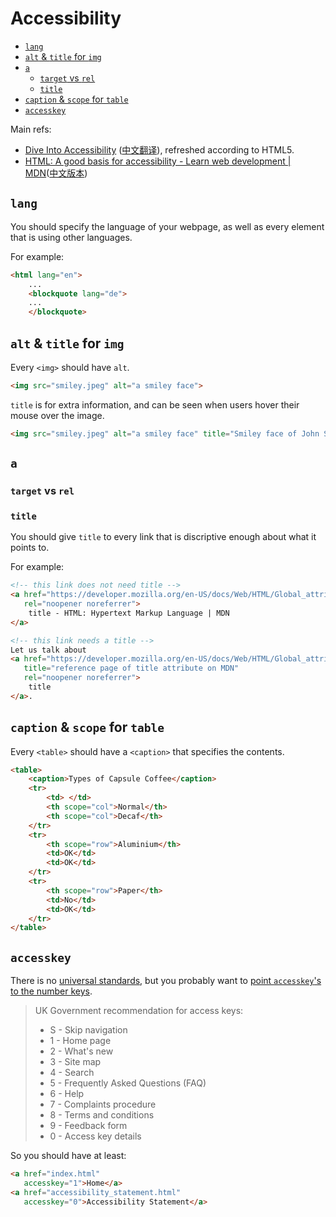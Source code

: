# Accessibility

<!-- MarkdownTOC -->

- [`lang`](#lang)
- [`alt` & `title` for `img`](#alt--title-for-img)
- [`a`](#a)
    - [`target` vs `rel`](#target-vs-rel)
    - [`title`](#title)
- [`caption` & `scope` for `table`](#caption--scope-for-table)
- [`accesskey`](#accesskey)

<!-- /MarkdownTOC -->

Main refs:

- [Dive Into Accessibility](https://web.archive.org/web/20110927131211/http://diveintoaccessibility.org/) ([中文翻译](http://dia.z6i.org/)), refreshed according to HTML5.
- [HTML: A good basis for accessibility - Learn web development | MDN](https://developer.mozilla.org/en-US/docs/Learn/Accessibility/HTML)([中文版本](https://developer.mozilla.org/zh-CN/docs/learn/Accessibility/HTML:%E4%B8%BA%E5%8F%AF%E8%AE%BF%E9%97%AE%E6%80%A7%E6%8F%90%E4%BE%9B%E4%B8%80%E4%B8%AA%E8%89%AF%E5%A5%BD%E7%9A%84%E5%9F%BA%E7%A1%80))

## `lang`

You should specify the language of your webpage, as well as every element that is using other languages.

For example:

```html
<html lang="en">
    ...
    <blockquote lang="de">
    ...
    </blockquote>
```

## `alt` & `title` for `img`

Every `<img>` should have `alt`.

```html
<img src="smiley.jpeg" alt="a smiley face">
```

`title` is for extra information, and can be seen when users hover their mouse over the image.

```html
<img src="smiley.jpeg" alt="a smiley face" title="Smiley face of John Smith">
```

## `a`

### `target` vs `rel`

### `title`

You should give `title` to every link that is discriptive enough about what it points to.

For example:

```html
<!-- this link does not need title -->
<a href="https://developer.mozilla.org/en-US/docs/Web/HTML/Global_attributes/title"
   rel="noopener noreferrer">
    title - HTML: Hypertext Markup Language | MDN
</a>

<!-- this link needs a title -->
Let us talk about 
<a href="https://developer.mozilla.org/en-US/docs/Web/HTML/Global_attributes/title"
   title="reference page of title attribute on MDN"
   rel="noopener noreferrer">
    title
</a>.
```


## `caption` & `scope` for `table`

Every `<table>` should have a `<caption>` that specifies the contents.

```html
<table>
    <caption>Types of Capsule Coffee</caption>
    <tr>
        <td> </td>
        <th scope="col">Normal</th>
        <th scope="col">Decaf</th>
    </tr>
    <tr>
        <th scope="row">Aluminium</th>
        <td>OK</td>
        <td>OK</td>
    </tr>
    <tr>
        <th scope="row">Paper</th>
        <td>No</td>
        <td>OK</td>
    </tr>
</table>
```



## `accesskey`

There is no [universal standards](https://www.standardaccesskeys.com/SAK2014/#spec), but you probably want to [point `accesskey`'s to the number keys](https://www.sitepoint.com/community/t/access-keys-is-there-a-standard/51430).

> UK Government recommendation for access keys:
> 
> * S - Skip navigation
> * 1 - Home page
> * 2 - What's new
> * 3 - Site map
> * 4 - Search
> * 5 - Frequently Asked Questions (FAQ)
> * 6 - Help
> * 7 - Complaints procedure
> * 8 - Terms and conditions
> * 9 - Feedback form
> * 0 - Access key details

So you should have at least:

```html
<a href="index.html" 
   accesskey="1">Home</a>
<a href="accessibility_statement.html" 
   accesskey="0">Accessibility Statement</a>

```


